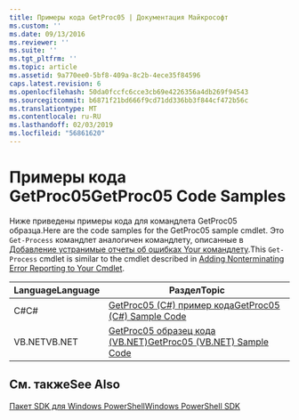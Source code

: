 ```yaml
---
title: Примеры кода GetProc05 | Документация Майкрософт
ms.custom: ''
ms.date: 09/13/2016
ms.reviewer: ''
ms.suite: ''
ms.tgt_pltfrm: ''
ms.topic: article
ms.assetid: 9a770ee0-5bf8-409a-8c2b-4ece35f84596
caps.latest.revision: 6
ms.openlocfilehash: 50da0fccfc6cce3cb69e4226356a4db269f94543
ms.sourcegitcommit: b6871f21bd666f9cd71dd336bb3f844cf472b56c
ms.translationtype: MT
ms.contentlocale: ru-RU
ms.lasthandoff: 02/03/2019
ms.locfileid: "56861620"
---
```

# <a name="getproc05-code-samples"></a><span data-ttu-id="28ee8-102">Примеры кода GetProc05</span><span class="sxs-lookup"><span data-stu-id="28ee8-102">GetProc05 Code Samples</span></span>

<span data-ttu-id="28ee8-103">Ниже приведены примеры кода для командлета GetProc05 образца.</span><span class="sxs-lookup"><span data-stu-id="28ee8-103">Here are the code samples for the GetProc05 sample cmdlet.</span></span> <span data-ttu-id="28ee8-104">Это `Get-Process` командлет аналогичен командлету, описанные в [Добавление устранимые отчеты об ошибках Your командлету](../cmdlet/adding-non-terminating-error-reporting-to-your-cmdlet.md).</span><span class="sxs-lookup"><span data-stu-id="28ee8-104">This `Get-Process` cmdlet is similar to the cmdlet described in [Adding Nonterminating Error Reporting to Your Cmdlet](../cmdlet/adding-non-terminating-error-reporting-to-your-cmdlet.md).</span></span>

|<span data-ttu-id="28ee8-105">Language</span><span class="sxs-lookup"><span data-stu-id="28ee8-105">Language</span></span>|<span data-ttu-id="28ee8-106">Раздел</span><span class="sxs-lookup"><span data-stu-id="28ee8-106">Topic</span></span>|
|--------------|-----------|
|<span data-ttu-id="28ee8-107">C#</span><span class="sxs-lookup"><span data-stu-id="28ee8-107">C#</span></span>|[<span data-ttu-id="28ee8-108">GetProc05 (C#) пример кода</span><span class="sxs-lookup"><span data-stu-id="28ee8-108">GetProc05 (C#) Sample Code</span></span>](./getproc05-csharp-sample-code.md)|
|<span data-ttu-id="28ee8-109">VB.NET</span><span class="sxs-lookup"><span data-stu-id="28ee8-109">VB.NET</span></span>|[<span data-ttu-id="28ee8-110">GetProc05 образец кода (VB.NET)</span><span class="sxs-lookup"><span data-stu-id="28ee8-110">GetProc05 (VB.NET) Sample Code</span></span>](./getproc05-vb-net-sample-code.md)|

## <a name="see-also"></a><span data-ttu-id="28ee8-111">См. также</span><span class="sxs-lookup"><span data-stu-id="28ee8-111">See Also</span></span>

[<span data-ttu-id="28ee8-112">Пакет SDK для Windows PowerShell</span><span class="sxs-lookup"><span data-stu-id="28ee8-112">Windows PowerShell SDK</span></span>](../windows-powershell-reference.md)